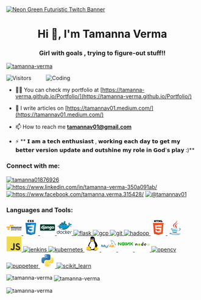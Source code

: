 [![Neon Green Futuristic Twitch Banner](https://user-images.githubusercontent.com/67545415/137700600-53dce5cd-dcbf-48f2-b7f8-6302ae42c691.png)
](https://tamanna-verma.github.io/Portfolio/) 
<h1 align="center">Hi 👋, I'm Tamanna Verma</h1>
<h3 align="center">Girl with goals , trying to figure-out stuff!!</h3>

<p align="left"> <a href="https://github.com/ryo-ma/github-profile-trophy"><img src="https://github-profile-trophy.vercel.app/?username=tamanna-verma" alt="tamanna-verma" /></a> </p>
<img align="right" alt="Coding" width="400" src="https://cdn.dribbble.com/users/2646423/screenshots/5507196/computer.gif">



<!--- ![Visitors](https://visitor-badge.glitch.me/badge?page_id=tamanna-verma&left_color=gray&right_color=blue)-->
![Visitors](https://api.visitorbadge.io/api/VisitorHit?user=tamanna-verma&repo=github-visitors-badge&countColor=%237B1E7A)

- 👨‍💻 You can check my portfolio at [https://tamanna-verma.github.io/Portfolio/](https://tamanna-verma.github.io/Portfolio/)

- 📝 I write articles on [https://tamannav01.medium.com/](https://tamannav01.medium.com/)

- 📫 How to reach me **tamannav01@gmail.com**

- ⚡ ** 𝗜 𝗮𝗺 𝗮 𝘁𝗲𝗰𝗵 𝗲𝗻𝘁𝗵𝘂𝘀𝗶𝗮𝘀𝘁 , 𝘄𝗼𝗿𝗸𝗶𝗻𝗴 𝗲𝗮𝗰𝗵 𝗱𝗮𝘆 𝘁𝗼 𝗴𝗲𝘁 𝗺𝘆 𝗯𝗲𝘁𝘁𝗲𝗿 𝘃𝗲𝗿𝘀𝗶𝗼𝗻 𝘂𝗽𝗱𝗮𝘁𝗲 𝗮𝗻𝗱 𝗼𝘂𝘁𝘀𝗵𝗶𝗻𝗲 𝗺𝘆 𝗿𝗼𝗹𝗲 𝗶𝗻 𝗚𝗼𝗱'𝘀 𝗽𝗹𝗮𝘆 :)**

<h3 align="left">Connect with me:</h3>
<p align="left">
<a href="https://twitter.com/tamanna01876926" target="blank"><img align="center" src="https://raw.githubusercontent.com/rahuldkjain/github-profile-readme-generator/master/src/images/icons/Social/twitter.svg" alt="tamanna01876926" height="30" width="40" /></a>
<a href="https://www.linkedin.com/in/tamanna-verma-350a091ab/" target="blank"><img align="center" src="https://raw.githubusercontent.com/rahuldkjain/github-profile-readme-generator/master/src/images/icons/Social/linked-in-alt.svg" alt="https://www.linkedin.com/in/tamanna-verma-350a091ab/" height="30" width="40" /></a> 
<a href="https://www.facebook.com/tamanna.verma.315428/" target="blank"><img align="center" src="https://raw.githubusercontent.com/rahuldkjain/github-profile-readme-generator/master/src/images/icons/Social/facebook.svg" alt="https://www.facebook.com/tamanna.verma.315428/" height="30" width="40" /></a>  
<a href="https://medium.com/@tamannav01" target="blank"><img align="center" src="https://raw.githubusercontent.com/rahuldkjain/github-profile-readme-generator/master/src/images/icons/Social/medium.svg" alt="@tamannav01" height="30" width="40" /></a>  
<!--- <a href="https://www.hackerrank.com/https://www.hackerrank.com/taaanuverma" target="blank"><img align="center" src="https://raw.githubusercontent.com/rahuldkjain/github-profile-readme-generator/master/src/images/icons/Social/hackerrank.svg" alt="https://www.hackerrank.com/taaanuverma" height="30" width="40" /></a>  --->  
</p>

<h3 align="left">Languages and Tools:</h3>
<p align="left"> <a href="https://aws.amazon.com" target="_blank"> <img src="https://raw.githubusercontent.com/devicons/devicon/master/icons/amazonwebservices/amazonwebservices-original-wordmark.svg" alt="aws" width="40" height="40"/> </a> <a href="https://www.w3schools.com/css/" target="_blank"> <img src="https://raw.githubusercontent.com/devicons/devicon/master/icons/css3/css3-original-wordmark.svg" alt="css3" width="40" height="40"/> </a> <a href="https://www.djangoproject.com/" target="_blank"> <img src="https://raw.githubusercontent.com/devicons/devicon/master/icons/django/django-original.svg" alt="django" width="40" height="40"/> </a> <a href="https://www.docker.com/" target="_blank"> <img src="https://raw.githubusercontent.com/devicons/devicon/master/icons/docker/docker-original-wordmark.svg" alt="docker" width="40" height="40"/> </a> <a href="https://flask.palletsprojects.com/" target="_blank"> <img src="https://www.vectorlogo.zone/logos/pocoo_flask/pocoo_flask-icon.svg" alt="flask" width="40" height="40"/> </a> <a href="https://cloud.google.com" target="_blank"> <img src="https://www.vectorlogo.zone/logos/google_cloud/google_cloud-icon.svg" alt="gcp" width="40" height="40"/> </a> <a href="https://git-scm.com/" target="_blank"> <img src="https://www.vectorlogo.zone/logos/git-scm/git-scm-icon.svg" alt="git" width="40" height="40"/> </a> <a href="https://hadoop.apache.org/" target="_blank"> <img src="https://www.vectorlogo.zone/logos/apache_hadoop/apache_hadoop-icon.svg" alt="hadoop" width="40" height="40"/> </a> <a href="https://www.w3.org/html/" target="_blank"> <img src="https://raw.githubusercontent.com/devicons/devicon/master/icons/html5/html5-original-wordmark.svg" alt="html5" width="40" height="40"/> </a> <a href="https://www.java.com" target="_blank"> <img src="https://raw.githubusercontent.com/devicons/devicon/master/icons/java/java-original.svg" alt="java" width="40" height="40"/> </a> <a href="https://developer.mozilla.org/en-US/docs/Web/JavaScript" target="_blank"> <img src="https://raw.githubusercontent.com/devicons/devicon/master/icons/javascript/javascript-original.svg" alt="javascript" width="40" height="40"/> </a> <a href="https://www.jenkins.io" target="_blank"> <img src="https://www.vectorlogo.zone/logos/jenkins/jenkins-icon.svg" alt="jenkins" width="40" height="40"/> </a> <a href="https://kubernetes.io" target="_blank"> <img src="https://www.vectorlogo.zone/logos/kubernetes/kubernetes-icon.svg" alt="kubernetes" width="40" height="40"/> </a> <a href="https://www.linux.org/" target="_blank"> <img src="https://raw.githubusercontent.com/devicons/devicon/master/icons/linux/linux-original.svg" alt="linux" width="40" height="40"/> </a> <a href="https://www.mysql.com/" target="_blank"> <img src="https://raw.githubusercontent.com/devicons/devicon/master/icons/mysql/mysql-original-wordmark.svg" alt="mysql" width="40" height="40"/> </a> <a href="https://www.nginx.com" target="_blank"> <img src="https://raw.githubusercontent.com/devicons/devicon/master/icons/nginx/nginx-original.svg" alt="nginx" width="40" height="40"/> </a> <a href="https://nodejs.org" target="_blank"> <img src="https://raw.githubusercontent.com/devicons/devicon/master/icons/nodejs/nodejs-original-wordmark.svg" alt="nodejs" width="40" height="40"/> </a> <a href="https://opencv.org/" target="_blank"> <img src="https://www.vectorlogo.zone/logos/opencv/opencv-icon.svg" alt="opencv" width="40" height="40"/> </a> <a href="https://github.com/puppeteer/puppeteer" target="_blank"> <img src="https://www.vectorlogo.zone/logos/pptrdev/pptrdev-official.svg" alt="puppeteer" width="40" height="40"/> </a> <a href="https://www.python.org" target="_blank"> <img src="https://raw.githubusercontent.com/devicons/devicon/master/icons/python/python-original.svg" alt="python" width="40" height="40"/> </a> <a href="https://scikit-learn.org/" target="_blank"> <img src="https://upload.wikimedia.org/wikipedia/commons/0/05/Scikit_learn_logo_small.svg" alt="scikit_learn" width="40" height="40"/> </a> </p>

<p><img align="left" src="https://github-readme-stats.vercel.app/api/top-langs?username=tamanna-verma&show_icons=true&locale=en&layout=compact" alt="tamanna-verma" /></p>

<p>&nbsp;<img align="center" src="https://github-readme-stats.vercel.app/api?username=tamanna-verma&show_icons=true&locale=en" alt="tamanna-verma" /></p>

<p><img align="center" src="https://github-readme-streak-stats.herokuapp.com/?user=tamanna-verma&" alt="tamanna-verma" /></p>

